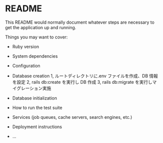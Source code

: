 # README

This README would normally document whatever steps are necessary to get the
application up and running.

Things you may want to cover:

-   Ruby version

-   System dependencies

-   Configuration

-   Database creation
    1, ルートディレクトリに.env ファイルを作成、DB 情報を設定
    2, rails db:create を実行し DB 作成
    3, rails db:migrate を実行しマイグレーション実施

-   Database initialization

-   How to run the test suite

-   Services (job queues, cache servers, search engines, etc.)

-   Deployment instructions

-   ...
